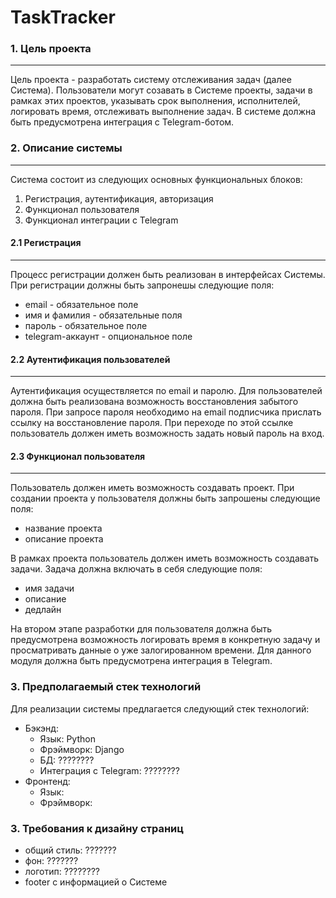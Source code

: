 # TaskTracker
### 1. Цель проекта 
<hr>
Цель проекта - разработать систему отслеживания задач (далее Система).
Пользователи могут созавать в Системе проекты, задачи в рамках этих проектов,
указывать срок выполнения, исполнителей, логировать время, отслеживать
выполнение задач. В системе должна быть предусмотрена интеграция с Telegram-ботом.

### 2. Описание системы
<hr>
Система состоит из следующих основных функциональных блоков:

1. Регистрация, аутентификация, авторизация
2. Функционал пользователя
3. Функционал интеграции с Telegram

#### 2.1 Регистрация
<hr>
Процесс регистрации должен быть реализован в интерфейсах Системы. При регистрации
должны быть запронешы следующие поля:

- email - обязательное поле
- имя и фамилия - обязательные поля
- пароль - обязательное поле
- telegram-аккаунт - опциональное поле

#### 2.2 Аутентификация пользователей
<hr>
Аутентификация осуществляется по email и паролю. Для пользователей должна быть реализована
возможность восстановления забытого пароля. При запросе пароля необходимо на email 
подписчика прислать ссылку на восстановление пароля. При переходе по этой ссылке пользователь
должен иметь возможность задать новый пароль на вход.

#### 2.3 Функционал пользователя
<hr>
Пользователь должен иметь возможность создавать проект. При создании проекта у
пользователя должны быть запрошены следующие поля:

- название проекта
- описание проекта

В рамках проекта пользователь должен иметь возможность создавать задачи.
Задача должна включать в себя следующие поля:

- имя задачи
- описание
- дедлайн

На втором этапе разработки для пользователя должна быть предусмотрена возможность
логировать время в конкретную задачу и просматривать данные о уже залогированном времени.
Для данного модуля должна быть предусмотрена интеграция в Telegram.

### 3. Предполагаемый стек технологий
Для реализации системы предлагается следующий стек технологий:

- Бэкэнд:
  + Язык: Python
  + Фрэймворк: Django
  + БД: ????????
  + Интеграция с Telegram: ????????
- Фронтенд:
  + Язык:
  + Фрэймворк:

### 3. Требования к дизайну страниц
 - общий стиль: ???????
 - фон: ???????
 - логотип: ????????
 - footer с информацией о Системе
